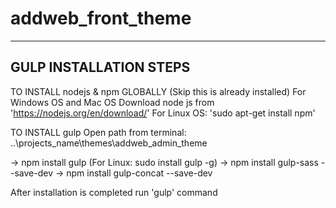 # addweb_front_theme

-----------------------
GULP INSTALLATION STEPS
-----------------------
TO INSTALL nodejs & npm GLOBALLY (Skip this is already installed)
For Windows OS and Mac OS
Download node js from 'https://nodejs.org/en/download/'
For Linux OS: 'sudo apt-get install npm'

TO INSTALL gulp
Open path from terminal: ..\projects_name\themes\addweb_admin_theme

-> npm install gulp (For Linux: sudo install gulp -g)
-> npm install gulp-sass --save-dev
-> npm install gulp-concat --save-dev

After installation is completed run 'gulp' command
